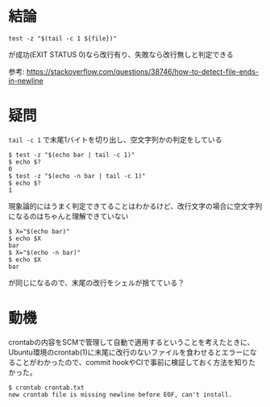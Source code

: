 # 結論

```
test -z "$(tail -c 1 ${file})"
```

が成功(EXIT STATUS 0)なら改行有り、失敗なら改行無しと判定できる

参考: https://stackoverflow.com/questions/38746/how-to-detect-file-ends-in-newline

# 疑問

`tail -c 1` で末尾1バイトを切り出し、空文字列かの判定をしている

```
$ test -z "$(echo bar | tail -c 1)"
$ echo $?
0
$ test -z "$(echo -n bar | tail -c 1)"
$ echo $?
1
```

現象論的にはうまく判定できてることはわかるけど、改行文字の場合に空文字列になるのはちゃんと理解できていない

```
$ X="$(echo bar)"
$ echo $X
bar
$ X="$(echo -n bar)"
$ echo $X
bar
```

が同じになるので、末尾の改行をシェルが捨てている？

# 動機

crontabの内容をSCMで管理して自動で適用するということを考えたときに、Ubuntu環境のcrontab(1)に末尾に改行のないファイルを食わせるとエラーになることがわかったので、commit hookやCIで事前に検証しておく方法を知りたかった。

```
$ crontab crontab.txt
new crontab file is missing newline before EOF, can't install.
```

